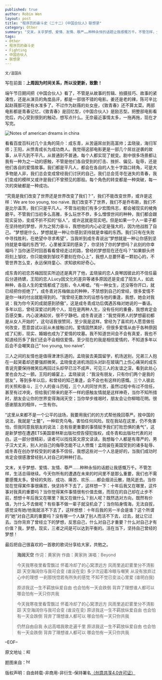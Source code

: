 ```yaml
---
published: true
author: Robin Wen
layout: post
title: "程序员的奋斗史（二十二）《中国合伙人》联想录"
category: Other
summary: "文末，关乎梦想、爱情、友情、尊严……种种永恒的话题让我感慨万千。不管怎样，生活总得继续。今天你所有的遭遇在未来的时间里不是那么重要，我们也不需要感慨太多。曾经的失败、成功、痛苦、欢乐……都会烟消云散，随风逝去。当你现在觉得某件事很痛苦，快坚持不下去了，这样想一下：十年后我又在哪里，这件事对我真的重要吗？当你觉得某件事情很有价值去做，而现在的自己却在止步不前，想想十年后我又在哪里？我又在做什么？别人呢？既然选对方向，既然有价值，为什么不去做呢？有些事不做一辈子就没机会了；当你陷身情海，无法自拔，感觉没有她/他我就活不下去了，这样想想：十年后我的另一半会是谁？这个所谓的“她”对自己真的重要吗？没有哪一个人缺了别人而活不下去，过去，就让它过去。当你背弃了曾经立下的梦想，反思自己，什么对自己才重要？什么对自己才有价值？我，梦想，现实，三者之间是可以达到平衡的。活在当下，坚持自己曾经的梦想！"
tags: 
- Other
- 程序员的奋斗史
- Fighting
- 中国合伙人
- 联想录
---
```


`文/温国兵`

写在前面：**上周因为时间关系，所以没更新，致歉！**

端午节日期间把《中国合伙人》看了，不管是从故事的剪辑、拍摄技巧、故事的紧凑性，还是从演员的角度品评，都是一部很不错的电影。姜还是老的辣，陈可辛比起赵薇那可是有水准多了。不过作为赵薇的处女座，《致青春》还不算太菜。两部电影都是青春记忆，《致青春》是回忆型，《中国合伙人》是励志型。把整部电影看完后，内心受到很到的触动，想写点什么。无奈最近事情太多，一拖再拖，现在才写完。

![Notes of american dreams in china](http://i.imgur.com/7Wn4H3H.jpg)

看看百度百科对几个主角的简介：成东青，从苦逼屌丝到高富帅；孟晓骏，海归军师；王阳，从愤青成长为成功商人。我觉得这部电影更是一部几个屌丝逆袭的故事，从平凡到不平凡，从普通到不普通，每个人都实现了蜕变。剧中很多场景都让我有一种为之一动的感触，不管是他们各自受到的打击、挫折、偏见、耻辱，还是他们各自的爱情故事。我们都是平凡人，都会在各自的人生十字路口转角，可是大多物是人非，我们总会变成曾经我们讨厌的自己，我们总会觅寻在迷失的青春，我们变成的模样又或许是我们不曾预见的那般。每个角色的转变都是一种突破，每一次的突破都是一种成功。

“究竟是我们改变了世界还是世界改变了我们？”，我们不能改变世界，或许是这样：We are too young, too naive. 我们改变不了世界，我们不是乔布斯，我们不是比尔盖茨，我们只是平凡人。不管当初我们有多少宏图伟志，都会被现实的棱角磨平。不管我们当初多么高雅，多么玩世不恭，多么憎恨世间的种种，我们都会跟现实妥协，变成不折不扣的“俗人”，或许这就是现实吧。但是如果一个人一辈子都在坚持他的梦想，并为之努力奋斗，我想他的内心必定是强大的，因为他战胜了自己。“梦想是什么，梦想就是一种让你感到坚持就是幸福的东西。我们只有在失败中寻找胜利，在绝望中寻求希望”，当我听到成冬青说出“梦想就是一种让你感到坚持就是幸福的东西”时，心里被深深的感染了，你坚持了你的梦想吗？此刻的你幸福吗？当你迷茫时回首看看曾经走过的路，曾经的梦想现在还在吗？“如果额头终将刻上邹纹，你只能做到邹纹不要刻在你心上”，我想人总要怀着一颗初心的，不管世界怎么变，永远保持童心、求知欲和好奇心。

成东青的初恋苏梅因现实所迫还是离开了他，孟晓骏的恋人良琴因彼此的不信任最后分道扬镳，王阳的恋人Lucy因文化的差异等诸多原因还是变成了陌生人，如此种种，各自人生的爱情都成了泡影，令人唏嘘。“有一种女生，还没等你开口，就已经把你拒绝了”，成冬青对苏梅做出的种种，不禁想到自己的曾经，很多爱情不是你一味的付出就能得到的。“我曾经无数次的设想与他的重逢，我想，她会对我说：我为你今天的成就感到骄傲”，这是成冬青成功后偶遇苏梅对她说的一番话。多年以后，曾经深爱过的两个人，现在是两种人生，没有任何的重叠，我想肯定会百感交集，内心波涛起伏，很不宁静吧。成冬青说道：“我觉得男人的梦想最初都是从女人开始的”，这句话我很赞同，至少我是这样。曾经为了喜欢的人愿意做任何改变，愿意尝试以前从未接触过的。爱情固然美好，但很多爱情从由于各种原因成了幻影，现实、婚姻也成为了爱情的坟墓。我不知道世间会不会有真爱，我也不知道经历多了我们还会不会相信爱情。至少现在的我是相信爱情的，不知道多年以后会不会嘲笑自己” too young, too naive”.

三人之间的友情也是值得津津乐道的。孟晓骏去美国留学，机场送别，兄弟三人抱在一起哭着却还要强颜微笑。孟晓俊走进机场回头对趴在玻璃门上伤心痛哭的成东青说完要保持微笑后再回过头却早已泣不成声，可见三人的友谊之深，看到此处心里也会为之一颤。王阳的婚宴上，孟晓骏说：“我没有朋友，只有你们两个是我的朋友”，等到多年以后，和曾经的知己重逢，会不会也有这样的感慨。三个人彼此的关照和奋斗，三个人的奋斗历程，三个人的同甘共苦，虽然过程中有过不信任，甚至有过冲突，但给我们带来的是不一样的感触友情就是这样神奇，当你不知所措时，朋友会让你的世界变得海阔天空；当你举步维艰时，朋友会让你柳暗花明。很感谢朋友的相伴，一生有你。

“这里从来都不是一个公平的战场，我要用我们的的方式帮他挽回尊严。按中国的说法，我就是“土鳖”，一种软壳乌龟，害怕任何风险。现在我站在这里，仍不免害怕，但我同意我朋友的说法：总有些更重要的事情赋予我们打败恐惧的勇气”，这是新梦想在遭遇ETS美国普林斯出版社控告侵犯版权，成冬青和出版社代表的对白。这一部分很精彩，读者可以找找英文原文读读。我想每个人都是有尊严的，男子汉大丈夫，别人对自己的侮辱怎能不让人愤慨！孟晓骏在美国受到的诸多耻辱、成冬青在创办学校受到的诸多不信任，我想这些对一个人总是好的，当我们成功时肯定会很感激曾经别人对自己的种种打击。

文末，关乎梦想、爱情、友情、尊严……种种永恒的话题让我感慨万千。不管怎样，生活总得继续。今天你所有的遭遇在未来的时间里不是那么重要，我们也不需要感慨太多。曾经的失败、成功、痛苦、欢乐……都会烟消云散，随风逝去。当你现在觉得某件事很痛苦，快坚持不下去了，这样想一下：十年后我又在哪里，这件事对我真的重要吗？当你觉得某件事情很有价值去做，而现在的自己却在止步不前，想想十年后我又在哪里？我又在做什么？别人呢？既然选对方向，既然有价值，为什么不去做呢？有些事不做一辈子就没机会了；当你陷身情海，无法自拔，感觉没有她/他我就活不下去了，这样想想：十年后我的另一半会是谁？这个所谓的“她”对自己真的重要吗？没有哪一个人缺了别人而活不下去，过去，就让它过去。当你背弃了曾经立下的梦想，反思自己，什么对自己才重要？什么对自己才有价值？我，梦想，现实，三者之间是可以达到平衡的。活在当下，坚持自己曾经的梦想！

最后把自己很喜欢的一首歌的歌词分享给大家，共勉之。

> **海阔天空**
> 作词：黄家驹 作曲：黄家驹
> 演唱：Beyond
> 
> 今天我寒夜里看雪飘过
> 怀着冷却了的心窝漂远方
> 风雨里追赶雾里分不清影踪
> 天空海阔你与我可会变 (谁没在变)
> 多少次迎着冷眼与嘲笑
> 从没有放弃过心中的理想
> 一刹那恍惚若有所失的感觉
> 不知不觉已变淡心里爱 (谁明白我)
> 
> 原谅我这一生不羁放纵爱自由
> 也会怕有一天会跌倒
> 背弃了理想谁人都可以
> 哪会怕有一天只你共我
> 
> 今天我寒夜里看雪飘过
> 怀着冷却了的心窝漂远方
> 风雨里追赶雾里分不清影踪
> 天空海阔你与我可会变 (谁没在变)
> 原谅我这一生不羁放纵爱自由
> 也会怕有一天会跌倒
> 背弃了理想谁人都可以
> 哪会怕有一天只你共我
> 
> 仍然自由自我
> 永远高唱我歌走遍千里
> 原谅我这一生不羁放纵爱自由
> 也会怕有一天会跌倒
> 背弃了理想谁人都可以
> 哪会怕有一天只你共我

–EOF–

原文地址：<a href="http://blog.csdn.net/justdb/article/details/9147941" target="_blank"><img src="http://i.imgur.com/BROigUO.jpg" title="程序员的奋斗史（二十二）《中国合伙人》联想录" height="16px" width="16px" border="0" alt="程序员的奋斗史（二十二）《中国合伙人》联想录" /></a>

题图来自：<a href="http://sugarmonkey.hatenablog.com/entry/2013/09/08/%E3%80%90%E4%B8%AD%E5%9B%BD%E7%94%9F%E6%B4%BB%E3%80%91_%E5%A4%A7%E3%83%92%E3%83%83%E3%83%88%E6%98%A0%E7%94%BB%EF%BC%9A%E4%B8%AD%E5%9B%BD%E5%90%88%E4%BC%99%E4%BA%BA(American_dreams_in_China)" target="_blank"><img src="http://i.imgur.com/hLYOs9z.png" title="" height="16px" width="16px" border="0" alt="http://i.imgur.com/Ja3bFT1.png" /></a>

版权声明：自由转载-非商用-非衍生-保持署名<a href="http://creativecommons.org/licenses/by-nc-nd/4.0/deed.zh" target="_blank">（创意共享4.0许可证）</a>
